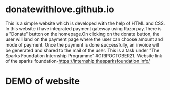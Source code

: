# donatewithlove.github.io
This is a simple website which is developed with the help of HTML and CSS. In this website i have integrated payment gateway using Razorpay.There is a "Donate" button on the homepage.On clicking on the donate button, the user will land on the payment page where the user can choose amount and mode of payment. Once the payment is done successfully, an invoice will be generated and shared to the mail of the user. This is a task under "The Sparks Foundation Internship Programme" #GRIPOCTOBER21. Website link of the sparks foundation-https://internship.thesparksfoundation.info/
# DEMO of website
